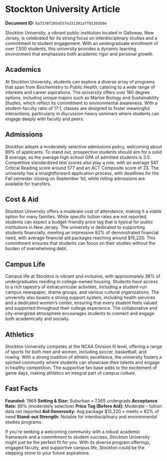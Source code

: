 # Stockton University Article

**Document ID:** `8a7570f2954557e331391aff01393b0e`

Stockton University, a vibrant public institution located in Galloway, New Jersey, is celebrated for its strong focus on interdisciplinary studies and a commitment to student engagement. With an undergraduate enrollment of over 7,500 students, this university provides a dynamic learning environment that emphasizes both academic rigor and personal growth.

## Academics
At Stockton University, students can explore a diverse array of programs that span from Biochemistry to Public Health, catering to a wide range of interests and career aspirations. The university offers over 160 degree options, including unique majors such as Marine Biology and Sustainability Studies, which reflect its commitment to environmental awareness. With a student-faculty ratio of 17:1, classes are designed to foster meaningful interactions, particularly in discussion-heavy seminars where students can engage deeply with faculty and peers.

## Admissions
Stockton adopts a moderately selective admissions policy, welcoming about 89% of applicants. To stand out, prospective students should aim for a solid B average, as the average high school GPA of admitted students is 3.5. Competitive standardized test scores also play a role, with an average SAT Critical Reading score around 577 and an ACT Composite score of 23. The university has a straightforward application process, with deadlines for the Fall semester closing on September 1st, while rolling admissions are available for transfers.

## Cost & Aid
Stockton University offers a moderate cost of attendance, making it a viable option for many families. While specific tuition rates are not reported, students can expect a budget-friendly price tag that is typical for public institutions in New Jersey. The university is dedicated to supporting students financially, meeting an impressive 82% of demonstrated financial need, with average financial aid packages reaching around $15,220. This commitment ensures that students can focus on their studies without the burden of overwhelming debt.

## Campus Life
Campus life at Stockton is vibrant and inclusive, with approximately 36% of undergraduates residing in college-owned housing. Students have access to a rich tapestry of extracurricular activities, including a student-run campus newspaper, drama groups, and various cultural organizations. The university also boasts a strong support system, including health services and a dedicated women’s center, ensuring that every student feels valued and supported throughout their college experience. The collaborative and city-energized atmosphere encourages students to connect and engage both academically and socially.

## Athletics
Stockton University competes at the NCAA Division III level, offering a range of sports for both men and women, including soccer, basketball, and rowing. With a strong tradition of athletic excellence, the university fosters a spirited community where students can showcase their talents and engage in healthy competition. The supportive fan base adds to the excitement of game days, making athletics an integral part of campus culture.

## Fast Facts
**Founded:** 1969
**Setting & Size:** Suburban • 7,565 undergrads
**Acceptance Rate:** 89% (moderately selective)
**Price Tag (Before Aid):** Moderate – tuition data not reported
**Aid Generosity:** Avg package $15,220 • meets ≈ 82% of need
**Stand-out Strength:** Notable for interdisciplinary and environmental studies programs.

If you're seeking a welcoming community with a robust academic framework and a commitment to student success, Stockton University might just be the perfect fit for you. With its diverse program offerings, engaged faculty, and supportive campus life, Stockton could be the stepping stone to your future aspirations.
